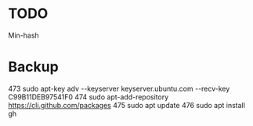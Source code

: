 # TODO

Min-hash


# Backup

  473  sudo apt-key adv --keyserver keyserver.ubuntu.com --recv-key C99B11DEB97541F0
  474  sudo apt-add-repository https://cli.github.com/packages
  475  sudo apt update
  476  sudo apt install gh

